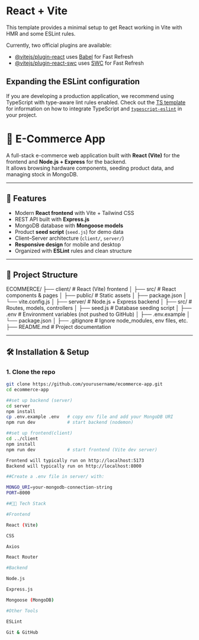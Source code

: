 # React + Vite

This template provides a minimal setup to get React working in Vite with HMR and some ESLint rules.

Currently, two official plugins are available:

- [@vitejs/plugin-react](https://github.com/vitejs/vite-plugin-react/blob/main/packages/plugin-react) uses [Babel](https://babeljs.io/) for Fast Refresh
- [@vitejs/plugin-react-swc](https://github.com/vitejs/vite-plugin-react/blob/main/packages/plugin-react-swc) uses [SWC](https://swc.rs/) for Fast Refresh

## Expanding the ESLint configuration

If you are developing a production application, we recommend using TypeScript with type-aware lint rules enabled. Check out the [TS template](https://github.com/vitejs/vite/tree/main/packages/create-vite/template-react-ts) for information on how to integrate TypeScript and [`typescript-eslint`](https://typescript-eslint.io) in your project.

# 🛒 E-Commerce App

A full-stack e-commerce web application built with **React (Vite)** for the frontend and **Node.js + Express** for the backend.  
It allows browsing hardware components, seeding product data, and managing stock in MongoDB.

---

## 🚀 Features
- Modern **React frontend** with Vite + Tailwind CSS
- REST API built with **Express.js**
- MongoDB database with **Mongoose models**
- Product **seed script** (`seed.js`) for demo data
- Client–Server architecture (`client/`, `server/`)
- **Responsive design** for mobile and desktop
- Organized with **ESLint** rules and clean structure

---

## 📂 Project Structure
ECOMMERCE/
├── client/ # React (Vite) frontend
│ ├── src/ # React components & pages
│ ├── public/ # Static assets
│ ├── package.json
│ └── vite.config.js
│
├── server/ # Node.js + Express backend
│ ├── src/ # Routes, models, controllers
│ ├── seed.js # Database seeding script
│ ├── .env # Environment variables (not pushed to GitHub)
│ ├── .env.example
│ └── package.json
│
├── .gitignore # Ignore node_modules, env files, etc.
├── README.md # Project documentation

---

## 🛠️ Installation & Setup

### 1. Clone the repo
```bash
git clone https://github.com/yourusername/ecommerce-app.git
cd ecommerce-app

##set up backend (server)
cd server
npm install
cp .env.example .env   # copy env file and add your MongoDB URI
npm run dev            # start backend (nodemon)

##set up frontend(client)
cd ../client
npm install
npm run dev            # start frontend (Vite dev server)

Frontend will typically run on http://localhost:5173
Backend will typically run on http://localhost:8000

##Create a .env file in server/ with:

MONGO_URI=your-mongodb-connection-string
PORT=8000

##🧑‍💻 Tech Stack

#Frontend

React (Vite)

CSS

Axios

React Router

#Backend

Node.js

Express.js

Mongoose (MongoDB)

#Other Tools

ESLint

Git & GitHub